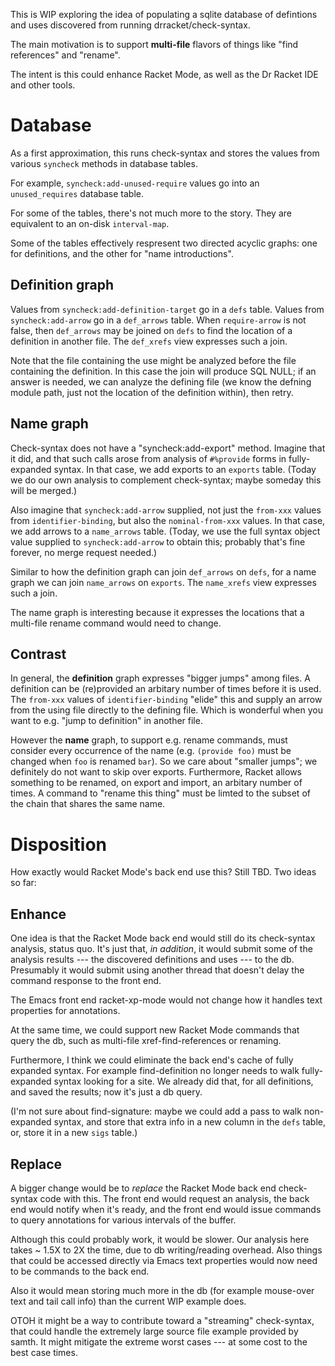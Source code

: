 This is WIP exploring the idea of populating a sqlite database of
defintions and uses discovered from running drracket/check-syntax.

The main motivation is to support **multi-file** flavors of things
like "find references" and "rename".

The intent is this could enhance Racket Mode, as well as the Dr Racket
IDE and other tools.


# Database

As a first approximation, this runs check-syntax and stores the
values from various `syncheck` methods in database tables.

For example, `syncheck:add-unused-require` values go into an
`unused_requires` database table.

For some of the tables, there's not much more to the story. They are
equivalent to an on-disk `interval-map`.

Some of the tables effectively respresent two directed acyclic graphs:
one for definitions, and the other for "name introductions".

## Definition graph

Values from `syncheck:add-definition-target` go in a `defs` table.
Values from `syncheck:add-arrow` go in a `def_arrows` table. When
`require-arrow` is not false, then `def_arrows` may be joined on
`defs` to find the location of a definition in another file. The
`def_xrefs` view expresses such a join.

Note that the file containing the use might be analyzed before the
file containing the definition. In this case the join will produce SQL
NULL; if an answer is needed, we can analyze the defining file (we
know the defning module path, just not the location of the definition
within), then retry.

## Name graph

Check-syntax does not have a "syncheck:add-export" method. Imagine
that it did, and that such calls arose from analysis of `#%provide`
forms in fully-expanded syntax. In that case, we add exports to an
`exports` table. (Today we do our own analysis to complement
check-syntax; maybe someday this will be merged.)

Also imagine that `syncheck:add-arrow` supplied, not just the
`from-xxx` values from `identifier-binding`, but also the
`nominal-from-xxx` values. In that case, we add arrows to a
`name_arrows` table. (Today, we use the full syntax object value
supplied to `syncheck:add-arrow` to obtain this; probably that's fine
forever, no merge request needed.)

Similar to how the definition graph can join `def_arrows` on `defs`,
for a name graph we can join `name_arrows` on `exports`. The
`name_xrefs` view expresses such a join.

The name graph is interesting because it expresses the locations that
a multi-file rename command would need to change.

## Contrast

In general, the **definition** graph expresses "bigger jumps" among
files. A definition can be (re)provided an arbitary number of times
before it is used. The `from-xxx` values of `identifier-binding`
"elide" this and supply an arrow from the using file directly to the
defining file. Which is wonderful when you want to e.g. "jump to
definition" in another file.

However the **name** graph, to support e.g. rename commands, must
consider every occurrence of the name (e.g. `(provide foo)` must be
changed when `foo` is renamed `bar`). So we care about "smaller
jumps"; we definitely do not want to skip over exports. Furthermore,
Racket allows something to be renamed, on export and import, an
arbitary number of times. A command to "rename this thing" must be
limted to the subset of the chain that shares the same name.

# Disposition

How exactly would Racket Mode's back end use this? Still TBD. Two
ideas so far:

## Enhance

One idea is that the Racket Mode back end would still do its
check-syntax analysis, status quo. It's just that, *in addition*, it
would submit some of the analysis results --- the discovered
definitions and uses --- to the db. Presumably it would submit using
another thread that doesn't delay the command response to the front
end.

The Emacs front end racket-xp-mode would not change how it handles
text properties for annotations.

At the same time, we could support new Racket Mode commands that query
the db, such as multi-file xref-find-references or renaming.

Furthermore, I think we could eliminate the back end's cache of fully
expanded syntax. For example find-definition no longer needs to walk
fully-expanded syntax looking for a site. We already did that, for all
definitions, and saved the results; now it's just a db query.

(I'm not sure about find-signature: maybe we could add a pass to walk
non-expanded syntax, and store that extra info in a new column in the
`defs` table, or, store it in a new `sigs` table.)

## Replace

A bigger change would be to *replace* the Racket Mode back end
check-syntax code with this. The front end would request an analysis,
the back end would notify when it's ready, and the front end would
issue commands to query annotations for various intervals of the
buffer.

Although this could probably work, it would be slower. Our analysis
here takes ~ 1.5X to 2X the time, due to db writing/reading overhead.
Also things that could be accessed directly via Emacs text properties
would now need to be commands to the back end.

Also it would mean storing much more in the db (for example mouse-over
text and tail call info) than the current WIP example does.

OTOH it might be a way to contribute toward a "streaming"
check-syntax, that could handle the extremely large source file
example provided by samth. It might mitigate the extreme worst cases
--- at some cost to the best case times.
